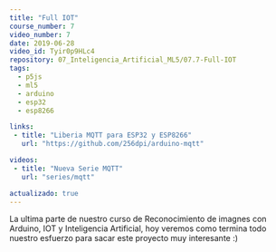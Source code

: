 ```yaml
---
title: "Full IOT"
course_number: 7
video_number: 7
date: 2019-06-28
video_id: Tyir0p9HLc4
repository: 07_Inteligencia_Artificial_ML5/07.7-Full-IOT
tags:
  - p5js
  - ml5
  - arduino
  - esp32
  - esp8266

links:
 - title: "Liberia MQTT para ESP32 y ESP8266"
   url: "https://github.com/256dpi/arduino-mqtt"

videos:
 - title: "Nueva Serie MQTT"
   url: "series/mqtt"

actualizado: true
---
```


La ultima parte de nuestro curso de Reconocimiento de imagnes con Arduino, IOT y Inteligencia Artificial, hoy veremos como termina todo nuestro esfuerzo para sacar este proyecto muy interesante :)
